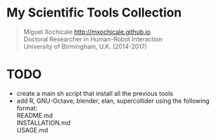 # My Scientific Tools Collection

> Miguel Xochicale <http://mxochicale.github.io>  
> Doctoral Researcher in Human-Robot Interaction   
> University of Birmingham, U.K. (2014-2017)


# TODO
* create a main sh script that install all the previous tools
* add R, GNU-Octave, blender, elan, supercollider using the following format:  
	README.md  
	INSTALLATION.md  
	USAGE.md  


	
